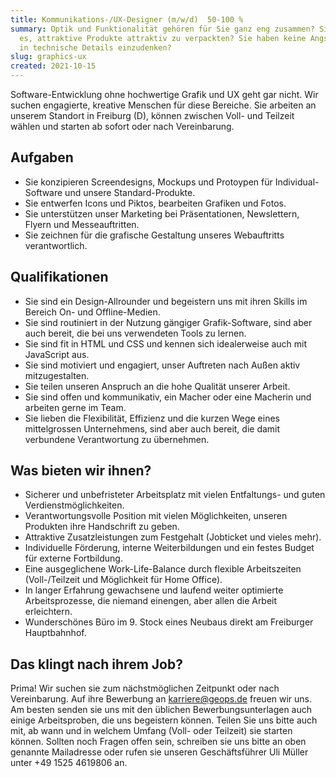 ```yaml
---
title: Kommunikations-/UX-Designer (m/w/d)  50-100 %
summary: Optik und Funktionalität gehören für Sie ganz eng zusammen? Sie lieben
  es, attraktive Produkte attraktiv zu verpackten? Sie haben keine Angst, sich
  in technische Details einzudenken?
slug: graphics-ux
created: 2021-10-15
---
```

Software-Entwicklung ohne hochwertige Grafik und UX geht gar nicht. Wir suchen engagierte, kreative Menschen für diese Bereiche. Sie arbeiten an unserem Standort in Freiburg (D), können zwischen Voll- und Teilzeit wählen und starten ab sofort oder nach Vereinbarung.

## Aufgaben

* Sie konzipieren Screendesigns, Mockups und Protoypen für Individual-Software und unsere Standard-Produkte.
* Sie entwerfen Icons und Piktos, bearbeiten Grafiken und Fotos.
* Sie unterstützen unser Marketing bei Präsentationen, Newslettern, Flyern und Messeauftritten.
* Sie zeichnen für die grafische Gestaltung unseres Webauftritts verantwortlich.

## Qualifikationen

* Sie sind ein Design-Allrounder und begeistern uns mit ihren Skills im Bereich On- und Offline-Medien.
* Sie sind routiniert in der Nutzung gängiger Grafik-Software, sind aber auch bereit, die bei uns verwendeten Tools zu lernen.
* Sie sind fit in HTML und CSS und kennen sich idealerweise auch mit JavaScript aus.
* Sie sind motiviert und engagiert, unser Auftreten nach Außen aktiv mitzugestalten.
* Sie teilen unseren Anspruch an die hohe Qualität unserer Arbeit.
* Sie sind offen und kommunikativ, ein Macher oder eine Macherin und arbeiten gerne im Team.
* Sie lieben die Flexibilität, Effizienz und die kurzen Wege eines mittelgrossen Unternehmens,  sind aber auch bereit, die damit verbundene Verantwortung zu übernehmen.

## Was bieten wir ihnen?

* Sicherer und unbefristeter Arbeitsplatz mit vielen Entfaltungs- und guten Verdienstmöglichkeiten.
* Verantwortungsvolle Position mit vielen Möglichkeiten, unseren Produkten ihre Handschrift zu geben. 
* Attraktive Zusatzleistungen zum Festgehalt (Jobticket und vieles mehr).
* Individuelle Förderung, interne Weiterbildungen und ein festes Budget für externe Fortbildung.
* Eine ausgeglichene Work-Life-Balance durch flexible Arbeitszeiten (Voll-/Teilzeit und Möglichkeit für Home Office).
* In langer Erfahrung gewachsene und laufend weiter optimierte Arbeitsprozesse, die niemand einengen, aber allen die Arbeit erleichtern.
* Wunderschönes Büro im 9. Stock eines Neubaus direkt am Freiburger Hauptbahnhof.

## Das klingt nach ihrem Job? 

Prima! Wir suchen sie zum nächstmöglichen Zeitpunkt oder nach Vereinbarung. Auf ihre Bewerbung an [karriere@geops.de](mailto:karriere@geops.de) freuen wir uns. Am besten senden sie uns mit den üblichen Bewerbungsunterlagen auch einige Arbeitsproben, die uns begeistern können. Teilen Sie uns bitte auch mit, ab wann und in welchem Umfang (Voll- oder Teilzeit) sie starten können. Sollten noch Fragen offen sein, schreiben sie uns bitte an oben genannte Mailadresse oder rufen sie unseren Geschäftsführer Uli Müller unter +49 1525 4619806 an.
